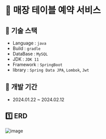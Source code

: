 # 📖 매장 테이블 예약 서비스

## 🔧 기술 스택
- Language : `java`
- Build : `gradle`
- DataBase : `MySQL`
- JDK : `JDK 11`
- Framework : `SpringBoot`
- library : `Spring Data JPA`, `Lombok`, `Jwt`

## 📆 개발 기간
- 2024.01.22 ~ 2024.02.12

## 1️⃣ ERD
![image](![reservation](https://github.com/KongJihoon/table-reservation/assets/138794635/9f336fd4-f2dc-4741-bc8b-d5d0ab014e52))
